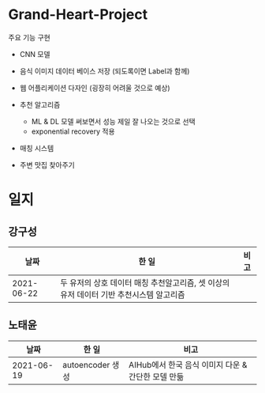 # Grand-Heart-Project 

주요 기능 구현
- CNN 모델 
- 음식 이미지 데이터 베이스 저장 (되도록이면 Label과 함께)
- 웹 어플리케이션 다자인 (굉장히 어려울 것으로 예상)
- 추천 알고리즘 
  - ML & DL 모델 써보면서 성능 제일 잘 나오는 것으로 선택
  - exponential recovery 적용

- 매칭 시스템
- 주변 맛집 찾아주기

# 일지
## 강구성
|날짜|한 일|비고|
|--|--|--|
|2021-06-22|두 유저의 상호 데이터 매칭 추천알고리즘, 셋 이상의 유저 데이터 기반 추천시스템 알고리즘| 
## 노태윤
|날짜|한 일|비고|
|--|--|--|
|2021-06-19|autoencoder 생성|AIHub에서 한국 음식 이미지 다운 & 간단한 모델 만듦|
